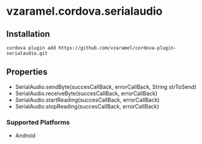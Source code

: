
# vzaramel.cordova.serialaudio

## Installation

    cordova plugin add https://github.com/vzaramel/cordova-plugin-serialaudio.git

## Properties

- SerialAudio.sendByte(succesCallBack, errorCallBack, String strToSend)
- SerialAudio.receiveByte(succesCallBack, errorCallBack) 
- SerialAudio.startReading(succesCallBack, errorCallBack)
- SerialAudio.stopReading(succesCallBack, errorCallBack)



### Supported Platforms

- Android
